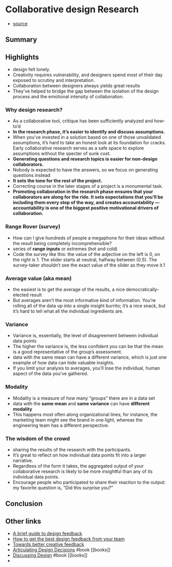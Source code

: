 # Collaborative design  Research

- [source](https://matthewstrom.com/writing/collaborative-design-research/)

## Summary

## Highlights

- design felt lonely.
- Creativity requires vulnerability, and designers spend most of their day exposed to scrutiny and interpretation.
- Collaboration between designers always yields great results
- They’ve helped to bridge the gap between the isolation of the design process and the emotional intensity of collaboration.

### Why design research?

- As a collaborative tool, critique has been sufficiently analyzed and how-to’d
- **In the research phase, it’s easier to identify and discuss assumptions.**
- When you’ve invested in a solution based on one of those unvalidated assumptions, it’s hard to take an honest look at its foundation for cracks. Early collaborative research serves as a safe space to explore assumptions without the specter of sunk cost.
- **Generating questions and research topics is easier for non-design collaborators.**
- Nobody is expected to have the answers, so we focus on generating questions instead
- **It sets the tone for the rest of the project.**
- Correcting course in the later stages of a project is a monumental task.
- **Promoting collaboration in the research phase ensures that your collaborators are along for the ride. It sets expectations that you’ll be including them every step of the way, and creates accountability — accountability is one of the biggest positive motivational drivers of collaboration.**

### Range Rover (survey)

- How can I give hundreds of people a megaphone for their ideas without the result being completely incomprehensible?
- series of **range inputs** or extremes (hot and cold)
- Code the survey like this: the value of the adjective on the left is 0, on the right is 1. The slider starts at neutral, halfway between (0.5). The survey-taker shouldn’t see the exact value of the slider as they move it.1

### Average value (aka mean)

- the easiest is to get the average of the results, a nice democratically-elected result
- But averages aren’t the most informative kind of information. You’re rolling all of the data up into a single insight burrito; it’s a nice snack, but it’s hard to tell what all the individual ingredients are.

### Variance

- Variance is, essentially, the level of disagreement between individual data points
- The higher the variance is, the less confident you can be that the mean is a good representative of the group’s assessment.
- data with the same mean can have a different variance, which is just one example of how data can hide valuable insights.
- If you limit your analysis to averages, you’ll lose the individual, human aspect of the data you’ve gathered.

### Modality

- Modality is a measure of how many “groups” there are in a data set
- data with the **same mean** and **same variance** can have **different modality**
- This happens most often along organizational lines; for instance, the marketing team might see the brand in one light, whereas the engineering team has a different perspective.

### The wisdom of the crowd

- sharing the results of the research with the participants.
- It’s great to reflect on how individual data points fit into a larger narrative.
- Regardless of the form it takes, the aggregated output of your collaborative research is likely to be more insightful than any of its individual data points.
- Encourage people who participated to share their reaction to the output: my favorite question is, “Did this surprise you?”

## Conclusion




## Other links

- [A brief guide to design feedback](https://matthewstrom.com/writing/critique-vs-review/)
- [How to get the best design feedback from your team](https://matthewstrom.com/writing/feedback-revisited/)
- [Towards better creative feedback](https://matthewstrom.com/writing/feedback/)
- [Articulating Design Decisions](https://matthewstrom.com/reading/articulating-design-decisions/) #book [[books]]
- [Discussing Design](https://matthewstrom.com/reading/discussing-design/) #book [[books]]
- 